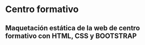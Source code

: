 # Centro formativo

## Maquetación estática de la web de centro formativo con HTML, CSS y BOOTSTRAP
